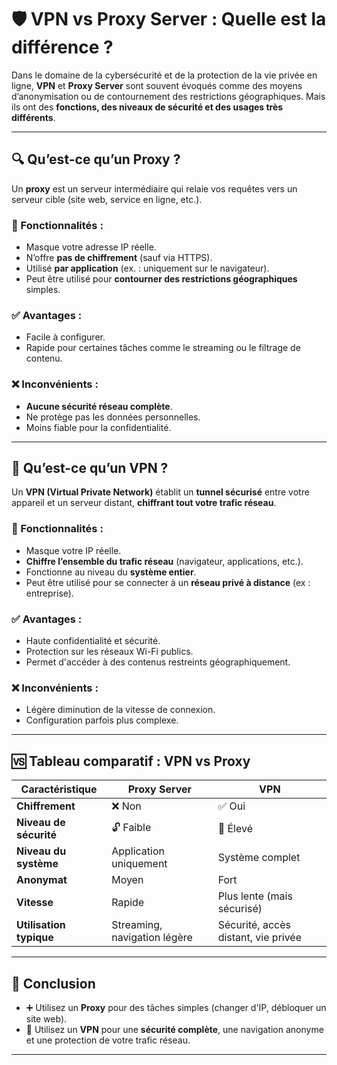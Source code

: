 # 🛡️ VPN vs Proxy Server : Quelle est la différence ?

Dans le domaine de la cybersécurité et de la protection de la vie privée en ligne, **VPN** et **Proxy Server** sont souvent évoqués comme des moyens d’anonymisation ou de contournement des restrictions géographiques. Mais ils ont des **fonctions, des niveaux de sécurité et des usages très différents**.

---

## 🔍 Qu’est-ce qu’un Proxy ?

Un **proxy** est un serveur intermédiaire qui relaie vos requêtes vers un serveur cible (site web, service en ligne, etc.).

### 📌 Fonctionnalités :
- Masque votre adresse IP réelle.
- N’offre **pas de chiffrement** (sauf via HTTPS).
- Utilisé **par application** (ex. : uniquement sur le navigateur).
- Peut être utilisé pour **contourner des restrictions géographiques** simples.

### ✅ Avantages :
- Facile à configurer.
- Rapide pour certaines tâches comme le streaming ou le filtrage de contenu.

### ❌ Inconvénients :
- **Aucune sécurité réseau complète**.
- Ne protège pas les données personnelles.
- Moins fiable pour la confidentialité.

---

## 🔐 Qu’est-ce qu’un VPN ?

Un **VPN (Virtual Private Network)** établit un **tunnel sécurisé** entre votre appareil et un serveur distant, **chiffrant tout votre trafic réseau**.

### 📌 Fonctionnalités :
- Masque votre IP réelle.
- **Chiffre l’ensemble du trafic réseau** (navigateur, applications, etc.).
- Fonctionne au niveau du **système entier**.
- Peut être utilisé pour se connecter à un **réseau privé à distance** (ex : entreprise).

### ✅ Avantages :
- Haute confidentialité et sécurité.
- Protection sur les réseaux Wi-Fi publics.
- Permet d'accéder à des contenus restreints géographiquement.

### ❌ Inconvénients :
- Légère diminution de la vitesse de connexion.
- Configuration parfois plus complexe.

---

## 🆚 Tableau comparatif : VPN vs Proxy

| Caractéristique       | Proxy Server                   | VPN                            |
|------------------------|-------------------------------|--------------------------------|
| **Chiffrement**        | ❌ Non                         | ✅ Oui                         |
| **Niveau de sécurité** | 🔓 Faible                      | 🔐 Élevé                       |
| **Niveau du système**  | Application uniquement         | Système complet                |
| **Anonymat**           | Moyen                          | Fort                           |
| **Vitesse**            | Rapide                         | Plus lente (mais sécurisé)     |
| **Utilisation typique**| Streaming, navigation légère   | Sécurité, accès distant, vie privée |

---

## 🎯 Conclusion

- ➕ Utilisez un **Proxy** pour des tâches simples (changer d'IP, débloquer un site web).
- 🔐 Utilisez un **VPN** pour une **sécurité complète**, une navigation anonyme et une protection de votre trafic réseau.

---
